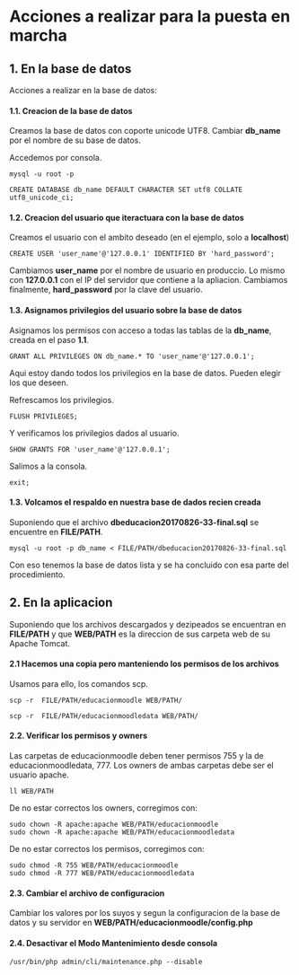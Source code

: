 # Acciones a realizar para la puesta en marcha

## 1. En la base de datos
Acciones a realizar en la base de datos:

#### 1.1. Creacion de la base de datos
Creamos la base de datos con coporte unicode UTF8. Cambiar **db_name** por el nombre de su base de datos.

Accedemos por consola.

```
mysql -u root -p
```

```mysql
CREATE DATABASE db_name DEFAULT CHARACTER SET utf8 COLLATE utf8_unicode_ci;
```

#### 1.2. Creacion del usuario que iteractuara con la base de datos
Creamos el usuario con el ambito deseado (en el ejemplo, solo a **localhost**)

```mysql
CREATE USER 'user_name'@'127.0.0.1' IDENTIFIED BY 'hard_password';
```
Cambiamos **user_name** por el nombre de usuario en produccio. Lo mismo con **127.0.0.1** con el IP del servidor que contiene a la apliacion. Cambiamos finalmente, **hard_password** por la clave del usuario.

#### 1.3. Asignamos privilegios del usuario sobre la base de datos
Asignamos los permisos con acceso a todas las tablas de la **db_name**, creada en el paso **1.1**.

```mysql
GRANT ALL PRIVILEGES ON db_name.* TO 'user_name'@'127.0.0.1';
```

Aqui estoy dando todos los privilegios en la base de datos. Pueden elegir los que deseen.

Refrescamos los privilegios.

```mysql
FLUSH PRIVILEGES;
```

Y verificamos los privilegios dados al usuario.

```mysql
SHOW GRANTS FOR 'user_name'@'127.0.0.1';
```

Salimos a la consola.

```
exit;
```

#### 1.3. Volcamos el respaldo en nuestra base de dados recien creada 
Suponiendo que el archivo **dbeducacion20170826-33-final.sql** se encuentre en **FILE/PATH**.

```
mysql -u root -p db_name < FILE/PATH/dbeducacion20170826-33-final.sql
```

Con eso tenemos la base de datos lista y se ha concluido con esa parte del procedimiento.

## 2. En la aplicacion
Suponiendo que los archivos descargados y dezipeados se encuentran en **FILE/PATH** y que **WEB/PATH** es la direccion de sus carpeta web de su Apache Tomcat.

#### 2.1 Hacemos una copia pero manteniendo los permisos de los archivos
Usamos para ello, los comandos scp.

```
scp -r  FILE/PATH/educacionmoodle WEB/PATH/
```

```
scp -r  FILE/PATH/educacionmoodledata WEB/PATH/
```
#### 2.2. Verificar los permisos y owners
Las carpetas de educacionmoodle deben tener permisos 755 y la de educacionmoodledata, 777. Los owners de ambas carpetas debe ser el usuario apache.

```
ll WEB/PATH
```

De no estar correctos los owners, corregimos con:

```
sudo chown -R apache:apache WEB/PATH/educacionmoodle
sudo chown -R apache:apache WEB/PATH/educacionmoodledata
```

De no estar correctos los permisos, corregimos con:

```
sudo chmod -R 755 WEB/PATH/educacionmoodle
sudo chmod -R 777 WEB/PATH/educacionmoodledata
```

#### 2.3. Cambiar el archivo de configuracion
Cambiar los valores por los suyos y segun la configuracion de la base de datos y su servidor en **WEB/PATH/educacionmoodle/config.php**

#### 2.4. Desactivar el Modo Mantenimiento desde consola
```
/usr/bin/php admin/cli/maintenance.php --disable
```

